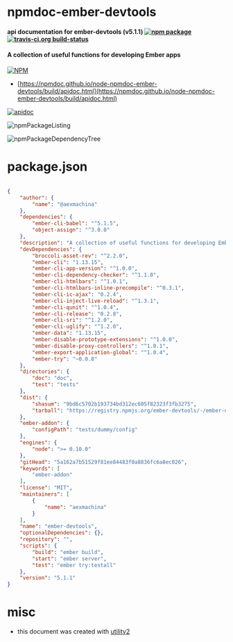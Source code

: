 # npmdoc-ember-devtools

#### api documentation for  ember-devtools (v5.1.1)  [![npm package](https://img.shields.io/npm/v/npmdoc-ember-devtools.svg?style=flat-square)](https://www.npmjs.org/package/npmdoc-ember-devtools) [![travis-ci.org build-status](https://api.travis-ci.org/npmdoc/node-npmdoc-ember-devtools.svg)](https://travis-ci.org/npmdoc/node-npmdoc-ember-devtools)

#### A collection of useful functions for developing Ember apps

[![NPM](https://nodei.co/npm/ember-devtools.png?downloads=true&downloadRank=true&stars=true)](https://www.npmjs.com/package/ember-devtools)

- [https://npmdoc.github.io/node-npmdoc-ember-devtools/build/apidoc.html](https://npmdoc.github.io/node-npmdoc-ember-devtools/build/apidoc.html)

[![apidoc](https://npmdoc.github.io/node-npmdoc-ember-devtools/build/screenCapture.buildCi.browser.%252Ftmp%252Fbuild%252Fapidoc.html.png)](https://npmdoc.github.io/node-npmdoc-ember-devtools/build/apidoc.html)

![npmPackageListing](https://npmdoc.github.io/node-npmdoc-ember-devtools/build/screenCapture.npmPackageListing.svg)

![npmPackageDependencyTree](https://npmdoc.github.io/node-npmdoc-ember-devtools/build/screenCapture.npmPackageDependencyTree.svg)



# package.json

```json

{
    "author": {
        "name": "@aexmachina"
    },
    "dependencies": {
        "ember-cli-babel": "^5.1.5",
        "object-assign": "^3.0.0"
    },
    "description": "A collection of useful functions for developing Ember apps",
    "devDependencies": {
        "broccoli-asset-rev": "^2.2.0",
        "ember-cli": "1.13.15",
        "ember-cli-app-version": "^1.0.0",
        "ember-cli-dependency-checker": "^1.1.0",
        "ember-cli-htmlbars": "^1.0.1",
        "ember-cli-htmlbars-inline-precompile": "^0.3.1",
        "ember-cli-ic-ajax": "0.2.4",
        "ember-cli-inject-live-reload": "^1.3.1",
        "ember-cli-qunit": "^1.0.4",
        "ember-cli-release": "0.2.8",
        "ember-cli-sri": "^1.2.0",
        "ember-cli-uglify": "^1.2.0",
        "ember-data": "1.13.15",
        "ember-disable-prototype-extensions": "^1.0.0",
        "ember-disable-proxy-controllers": "^1.0.1",
        "ember-export-application-global": "^1.0.4",
        "ember-try": "~0.0.8"
    },
    "directories": {
        "doc": "doc",
        "test": "tests"
    },
    "dist": {
        "shasum": "9bd6c5702b193734bd312ec605f82323f3fb3275",
        "tarball": "https://registry.npmjs.org/ember-devtools/-/ember-devtools-5.1.1.tgz"
    },
    "ember-addon": {
        "configPath": "tests/dummy/config"
    },
    "engines": {
        "node": ">= 0.10.0"
    },
    "gitHead": "5a162a7b51529f81ee84483f0a8836fc6a8ec026",
    "keywords": [
        "ember-addon"
    ],
    "license": "MIT",
    "maintainers": [
        {
            "name": "aexmachina"
        }
    ],
    "name": "ember-devtools",
    "optionalDependencies": {},
    "repository": "",
    "scripts": {
        "build": "ember build",
        "start": "ember server",
        "test": "ember try:testall"
    },
    "version": "5.1.1"
}
```



# misc
- this document was created with [utility2](https://github.com/kaizhu256/node-utility2)
